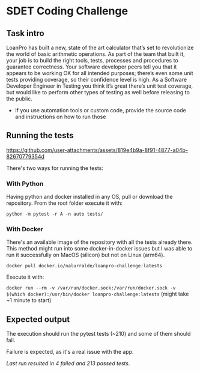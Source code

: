 # SDET Coding Challenge

## Task intro
LoanPro has built a new, state of the art calculator that’s set to revolutionize the world of basic arithmetic operations. As part of the team that built it, your job is to build the right tools, tests, processes and procedures to guarantee correctness. Your software developer peers tell you that it appears to be working OK for all intended purposes; there’s even some unit tests providing coverage, so their confidence level is high. As a Software Developer Engineer in Testing you think it’s great there’s unit test coverage, but would like to perform other types of testing as well before releasing to the public.

* If you use automation tools or custom code, provide the source code and instructions on how to run those

## Running the tests


https://github.com/user-attachments/assets/819e4b9a-8f91-4877-a04b-82670779354d



There's two ways for running the tests:
### With Python 
Having python and docker installed in any OS, pull or download the repository.
From the root folder execute it with: 

`python -m pytest -r A -n auto tests/`


### With Docker
There's an available image of the repository with all the tests already there. This method might run into
some docker-in-docker issues but I was able to run it successfully on MacOS (silicon) but not on Linux (arm64).

`docker pull docker.io/nalurralde/loanpro-challenge:latests` 

Execute it with:

`docker run --rm -v /var/run/docker.sock:/var/run/docker.sock -v $(which docker):/usr/bin/docker loanpro-challenge:latests` (might take ~1 minute to start)

## Expected output
The execution should run the pytest tests (~210) and some of them should fail.

Failure is expected, as it's a real issue with the app.

*Last run resulted in 4 failed and 213 passed tests.* 
